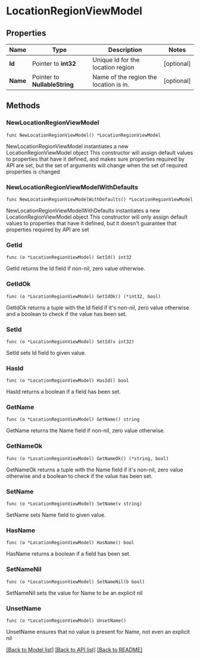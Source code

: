 # LocationRegionViewModel

## Properties

Name | Type | Description | Notes
------------ | ------------- | ------------- | -------------
**Id** | Pointer to **int32** | Unique Id for the location region | [optional] 
**Name** | Pointer to **NullableString** | Name of the region the location is in. | [optional] 

## Methods

### NewLocationRegionViewModel

`func NewLocationRegionViewModel() *LocationRegionViewModel`

NewLocationRegionViewModel instantiates a new LocationRegionViewModel object
This constructor will assign default values to properties that have it defined,
and makes sure properties required by API are set, but the set of arguments
will change when the set of required properties is changed

### NewLocationRegionViewModelWithDefaults

`func NewLocationRegionViewModelWithDefaults() *LocationRegionViewModel`

NewLocationRegionViewModelWithDefaults instantiates a new LocationRegionViewModel object
This constructor will only assign default values to properties that have it defined,
but it doesn't guarantee that properties required by API are set

### GetId

`func (o *LocationRegionViewModel) GetId() int32`

GetId returns the Id field if non-nil, zero value otherwise.

### GetIdOk

`func (o *LocationRegionViewModel) GetIdOk() (*int32, bool)`

GetIdOk returns a tuple with the Id field if it's non-nil, zero value otherwise
and a boolean to check if the value has been set.

### SetId

`func (o *LocationRegionViewModel) SetId(v int32)`

SetId sets Id field to given value.

### HasId

`func (o *LocationRegionViewModel) HasId() bool`

HasId returns a boolean if a field has been set.

### GetName

`func (o *LocationRegionViewModel) GetName() string`

GetName returns the Name field if non-nil, zero value otherwise.

### GetNameOk

`func (o *LocationRegionViewModel) GetNameOk() (*string, bool)`

GetNameOk returns a tuple with the Name field if it's non-nil, zero value otherwise
and a boolean to check if the value has been set.

### SetName

`func (o *LocationRegionViewModel) SetName(v string)`

SetName sets Name field to given value.

### HasName

`func (o *LocationRegionViewModel) HasName() bool`

HasName returns a boolean if a field has been set.

### SetNameNil

`func (o *LocationRegionViewModel) SetNameNil(b bool)`

 SetNameNil sets the value for Name to be an explicit nil

### UnsetName
`func (o *LocationRegionViewModel) UnsetName()`

UnsetName ensures that no value is present for Name, not even an explicit nil

[[Back to Model list]](../README.md#documentation-for-models) [[Back to API list]](../README.md#documentation-for-api-endpoints) [[Back to README]](../README.md)


